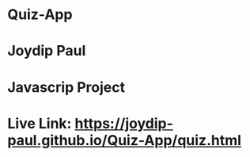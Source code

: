 # Quiz-App

# Joydip Paul

# Javascrip Project

# Live Link: https://joydip-paul.github.io/Quiz-App/quiz.html
